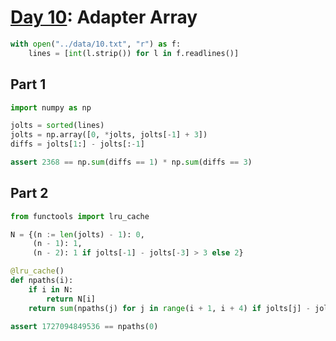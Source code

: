 # [Day 10](https://adventofcode.com/2020/day/10): Adapter Array


```python
with open("../data/10.txt", "r") as f:
    lines = [int(l.strip()) for l in f.readlines()]
```

## Part 1


```python
import numpy as np

jolts = sorted(lines)
jolts = np.array([0, *jolts, jolts[-1] + 3])
diffs = jolts[1:] - jolts[:-1]

assert 2368 == np.sum(diffs == 1) * np.sum(diffs == 3)
```

## Part 2


```python
from functools import lru_cache

N = {(n := len(jolts) - 1): 0,
     (n - 1): 1,
     (n - 2): 1 if jolts[-1] - jolts[-3] > 3 else 2}

@lru_cache()
def npaths(i):
    if i in N:
        return N[i]
    return sum(npaths(j) for j in range(i + 1, i + 4) if jolts[j] - jolts[i] <= 3)

assert 1727094849536 == npaths(0)
```
